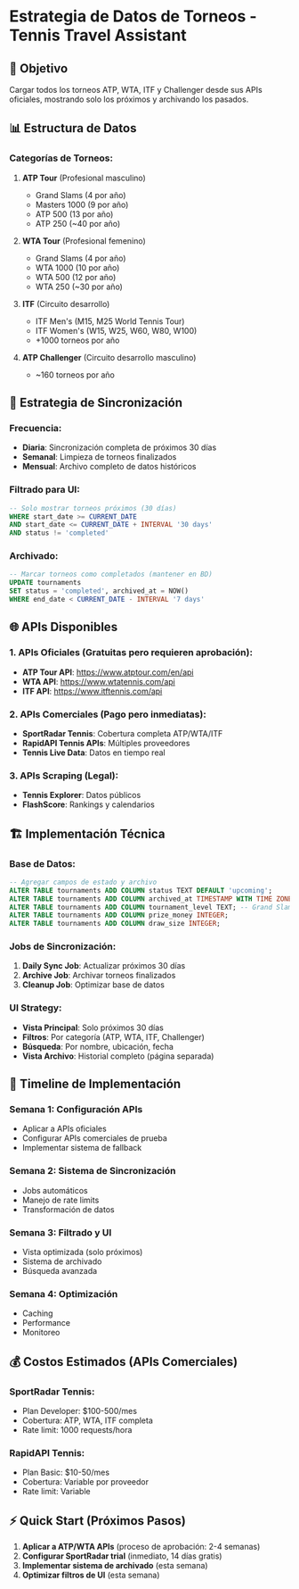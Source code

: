 # Estrategia de Datos de Torneos - Tennis Travel Assistant

## 🎯 Objetivo
Cargar todos los torneos ATP, WTA, ITF y Challenger desde sus APIs oficiales, mostrando solo los próximos y archivando los pasados.

## 📊 Estructura de Datos

### Categorías de Torneos:
1. **ATP Tour** (Profesional masculino)
   - Grand Slams (4 por año)
   - Masters 1000 (9 por año)
   - ATP 500 (13 por año)
   - ATP 250 (~40 por año)

2. **WTA Tour** (Profesional femenino)
   - Grand Slams (4 por año)
   - WTA 1000 (10 por año)
   - WTA 500 (12 por año)
   - WTA 250 (~30 por año)

3. **ITF** (Circuito desarrollo)
   - ITF Men's (M15, M25 World Tennis Tour)
   - ITF Women's (W15, W25, W60, W80, W100)
   - +1000 torneos por año

4. **ATP Challenger** (Circuito desarrollo masculino)
   - ~160 torneos por año

## 🔄 Estrategia de Sincronización

### Frecuencia:
- **Diaria**: Sincronización completa de próximos 30 días
- **Semanal**: Limpieza de torneos finalizados
- **Mensual**: Archivo completo de datos históricos

### Filtrado para UI:
```sql
-- Solo mostrar torneos próximos (30 días)
WHERE start_date >= CURRENT_DATE 
AND start_date <= CURRENT_DATE + INTERVAL '30 days'
AND status != 'completed'
```

### Archivado:
```sql
-- Marcar torneos como completados (mantener en BD)
UPDATE tournaments 
SET status = 'completed', archived_at = NOW()
WHERE end_date < CURRENT_DATE - INTERVAL '7 days'
```

## 🌐 APIs Disponibles

### 1. APIs Oficiales (Gratuitas pero requieren aprobación):
- **ATP Tour API**: https://www.atptour.com/en/api
- **WTA API**: https://www.wtatennis.com/api
- **ITF API**: https://www.itftennis.com/api

### 2. APIs Comerciales (Pago pero inmediatas):
- **SportRadar Tennis**: Cobertura completa ATP/WTA/ITF
- **RapidAPI Tennis APIs**: Múltiples proveedores
- **Tennis Live Data**: Datos en tiempo real

### 3. APIs Scraping (Legal):
- **Tennis Explorer**: Datos públicos
- **FlashScore**: Rankings y calendarios

## 🏗️ Implementación Técnica

### Base de Datos:
```sql
-- Agregar campos de estado y archivo
ALTER TABLE tournaments ADD COLUMN status TEXT DEFAULT 'upcoming';
ALTER TABLE tournaments ADD COLUMN archived_at TIMESTAMP WITH TIME ZONE;
ALTER TABLE tournaments ADD COLUMN tournament_level TEXT; -- Grand Slam, Masters 1000, etc.
ALTER TABLE tournaments ADD COLUMN prize_money INTEGER;
ALTER TABLE tournaments ADD COLUMN draw_size INTEGER;
```

### Jobs de Sincronización:
1. **Daily Sync Job**: Actualizar próximos 30 días
2. **Archive Job**: Archivar torneos finalizados
3. **Cleanup Job**: Optimizar base de datos

### UI Strategy:
- **Vista Principal**: Solo próximos 30 días
- **Filtros**: Por categoría (ATP, WTA, ITF, Challenger)
- **Búsqueda**: Por nombre, ubicación, fecha
- **Vista Archivo**: Historial completo (página separada)

## 📅 Timeline de Implementación

### Semana 1: Configuración APIs
- Aplicar a APIs oficiales
- Configurar APIs comerciales de prueba
- Implementar sistema de fallback

### Semana 2: Sistema de Sincronización
- Jobs automáticos
- Manejo de rate limits
- Transformación de datos

### Semana 3: Filtrado y UI
- Vista optimizada (solo próximos)
- Sistema de archivado
- Búsqueda avanzada

### Semana 4: Optimización
- Caching
- Performance
- Monitoreo

## 💰 Costos Estimados (APIs Comerciales)

### SportRadar Tennis:
- Plan Developer: $100-500/mes
- Cobertura: ATP, WTA, ITF completa
- Rate limit: 1000 requests/hora

### RapidAPI Tennis:
- Plan Basic: $10-50/mes
- Cobertura: Variable por proveedor
- Rate limit: Variable

## ⚡ Quick Start (Próximos Pasos)

1. **Aplicar a ATP/WTA APIs** (proceso de aprobación: 2-4 semanas)
2. **Configurar SportRadar trial** (inmediato, 14 días gratis)
3. **Implementar sistema de archivado** (esta semana)
4. **Optimizar filtros de UI** (esta semana)
